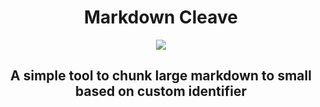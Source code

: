 <h1 align="center">Markdown Cleave</h1>
<p align="center">
  <img src="https://i.imgur.com/TPyj7SHt.jpg"/>
</p>
<h2 align="center">A simple tool to chunk large markdown to small based on custom identifier
</h2>
